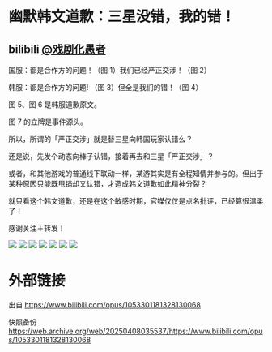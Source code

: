 # 幽默韩文道歉：三星没错，我的错！

## bilibili [@戏剧化愚者](https://space.bilibili.com/19976514)

国服：都是合作方的问题！（图 1）我们已经严正交涉！（图 2）

韩服：都是合作方的问题! （图 3）但全是我们的错！（图 4）

图 5、图 6 是韩服道歉原文。

图 7 的立牌是事件源头。

所以，所谓的「严正交涉」就是替三星向韩国玩家认错么？

还是说，先发个动态向棒子认错，接着再去和三星「严正交涉」？

或者，和其他游戏的普通线下联动一样，某游其实是有全程知情并参与的。但出于某种原因只能既甩锅却又认错，才造成韩文道歉如此精神分裂？

就只看这个韩文道歉，还是在这个敏感时期，官媒仅仅是点名批评，已经算很温柔了！

感谢关注＋转发！

![](https://raw.githubusercontent.com/KugouGames/iming-blog/refs/heads/main/evil-of-kurogames/images/1053301181328130068/BandiView_1.jpg)
![](https://raw.githubusercontent.com/KugouGames/iming-blog/refs/heads/main/evil-of-kurogames/images/1053301181328130068/BandiView_2.jpg)
![](https://raw.githubusercontent.com/KugouGames/iming-blog/refs/heads/main/evil-of-kurogames/images/1053301181328130068/BandiView_3.jpg)
![](https://raw.githubusercontent.com/KugouGames/iming-blog/refs/heads/main/evil-of-kurogames/images/1053301181328130068/BandiView_4.jpg)
![](https://raw.githubusercontent.com/KugouGames/iming-blog/refs/heads/main/evil-of-kurogames/images/1053301181328130068/BandiView_5.jpg)
![](https://raw.githubusercontent.com/KugouGames/iming-blog/refs/heads/main/evil-of-kurogames/images/1053301181328130068/BandiView_6.jpg)
![](https://raw.githubusercontent.com/KugouGames/iming-blog/refs/heads/main/evil-of-kurogames/images/1053301181328130068/BandiView_7.jpg)

# 外部链接

出自 https://www.bilibili.com/opus/1053301181328130068

快照备份 https://web.archive.org/web/20250408035537/https://www.bilibili.com/opus/1053301181328130068
